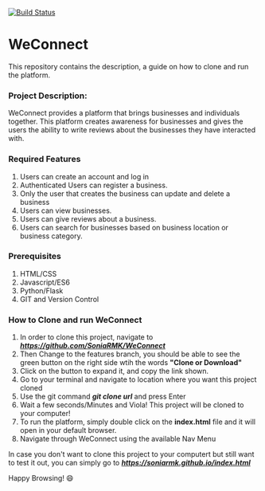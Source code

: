 [![Build Status](https://travis-ci.org/SoniaRMK/WeConnect.svg?branch=master)](https://travis-ci.org/SoniaRMK/WeConnect)

# WeConnect
This repository contains the description, a guide on how to clone and run the platform.

### Project Description:
WeConnect provides a platform that brings businesses and individuals together. This platform creates awareness for businesses and gives the users the ability to write reviews about the businesses they have interacted with.  

### Required Features
  1.	Users can create an account and log in
  2.	Authenticated Users can register a business.
  3.	Only the user that creates the business can update and delete a business
  4.	Users can view businesses.
  5.	Users can give reviews about a business.
  6.	Users can search for businesses based on business location or business category.

### Prerequisites
  1.	HTML/CSS
  2.	Javascript/ES6
  3.	Python/Flask
  4.  GIT and Version Control  
  
### How to Clone and run WeConnect
1. In order to clone this project, navigate to ***https://github.com/SoniaRMK/WeConnect***
2. Then Change to the features branch, you should be able to see the green button on the right side wtih the words **"Clone or Download"**
3. Click on the button to expand it, and copy the link shown.
4. Go to your terminal and navigate to location where you want this project cloned
5. Use the git command ***git clone url*** and press Enter
6. Wait a few seconds/Minutes and Viola! This project will be cloned to your computer!
7. To run the platform, simply double click on the **index.html** file and it will open in your default browser.
8. Navigate through WeConnect using the available Nav Menu

In case you don't want to clone this project to your computert but still want to test it out, you can simply go to ***https://soniarmk.github.io/index.html*** 

Happy Browsing! :smile:
